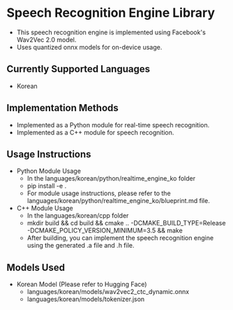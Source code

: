 # Speech Recognition Engine Library

- This speech recognition engine is implemented using Facebook's Wav2Vec 2.0 model.
- Uses quantized onnx models for on-device usage.

## Currently Supported Languages

- Korean

## Implementation Methods

- Implemented as a Python module for real-time speech recognition.
- Implemented as a C++ module for speech recognition.

## Usage Instructions

- Python Module Usage
    - In the languages/korean/python/realtime_engine_ko folder
    - pip install -e .
    - For module usage instructions, please refer to the languages/korean/python/realtime_engine_ko/blueprint.md file.
- C++ Module Usage
    - In the languages/korean/cpp folder
    - mkdir build && cd build && cmake .. -DCMAKE_BUILD_TYPE=Release -DCMAKE_POLICY_VERSION_MINIMUM=3.5 && make
    - After building, you can implement the speech recognition engine using the generated .a file and .h file.

## Models Used

- Korean Model (Please refer to Hugging Face)
    - languages/korean/models/wav2vec2_ctc_dynamic.onnx
    - languages/korean/models/tokenizer.json